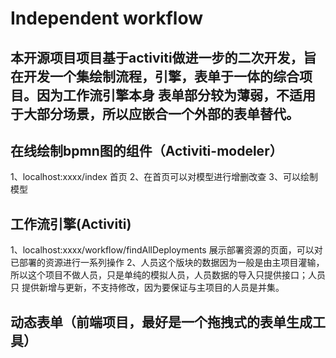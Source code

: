 # Independent workflow
本开源项目项目基于activiti做进一步的二次开发，旨在开发一个集绘制流程，引擎，表单于一体的综合项目。因为工作流引擎本身
表单部分较为薄弱，不适用于大部分场景，所以应嵌合一个外部的表单替代。
  --- 
## 在线绘制bpmn图的组件（Activiti-modeler）
1、localhost:xxxx/index  首页
2、在首页可以对模型进行增删改查
3、可以绘制模型
## 工作流引擎(Activiti)
1、localhost:xxxx/workflow/findAllDeployments 展示部署资源的页面，可以对已部署的资源进行一系列操作
2、人员这个版块的数据因为一般是由主项目灌输，所以这个项目不做人员，只是单纯的模拟人员，人员数据的导入只提供接口；人员只
提供新增与更新，不支持修改，因为要保证与主项目的人员是并集。
## 动态表单（前端项目，最好是一个拖拽式的表单生成工具）


